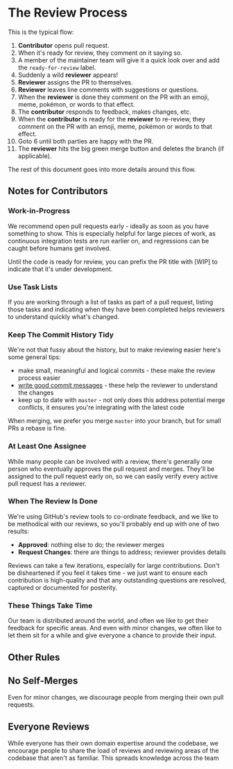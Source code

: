 # The Review Process

This is the typical flow:

1. **Contributor** opens pull request.
1. When it's ready for review, they comment on it saying so.
1. A member of the maintainer team will give it a quick look over and add the
   `ready-for-review` label.
1. Suddenly a wild **reviewer** appears!
1. **Reviewer** assigns the PR to themselves.
1. **Reviewer** leaves line comments with suggestions or questions.
1. When the **reviewer** is done they comment on the PR with an emoji, meme,
   pokémon, or words to that effect.
1. The **contributor** responds to feedback, makes changes, etc.
1. When the **contributor** is ready for the **reviewer** to re-review, they
   comment on the PR with an emoji, meme, pokémon or words to that effect.
1. Goto 6 until both parties are happy with the PR.
1. The **reviewer** hits the big green merge button and deletes the branch (if
   applicable).

The rest of this document goes into more details around this flow.

## Notes for Contributors

### Work-in-Progress

We recommend open pull requests early - ideally as soon as you have something to
show. This is especially helpful for large pieces of work, as continuous
integration tests are run earlier on, and regressions can be caught before
humans get involved.

Until the code is ready for review, you can prefix the PR title with [WIP] to
indicate that it's under development.

### Use Task Lists

If you are working through a list of tasks as part of a pull request, listing
those tasks and indicating when they have been completed helps reviewers to
understand quickly what's changed.

### Keep The Commit History Tidy

We're not that fussy about the history, but to make reviewing easier here's some
general tips:

* make small, meaningful and logical commits - these make the review process
  easier
* [write good commit messages](https://chris.beams.io/posts/git-commit/) - these
  help the reviewer to understand the changes
* keep up to date with `master` - not only does this address potential merge
  conflicts, it ensures you're integrating with the latest code

When merging, we prefer you merge `master` into your branch, but for small PRs a
rebase is fine.

### At Least One Assignee

While many people can be involved with a review, there's generally one person
who eventually approves the pull request and merges. They'll be assigned to the
pull request early on, so we can easily verify every active pull request has a
reviewer.

### When The Review Is Done

We're using GitHub's review tools to co-ordinate feedback, and we like to be
methodical with our reviews, so you'll probably end up with one of two results:

* **Approved**: nothing else to do; the reviewer merges
* **Request Changes**: there are things to address; reviewer provides details

Reviews can take a few iterations, especially for large contributions. Don't be
disheartened if you feel it takes time - we just want to ensure each
contribution is high-quality and that any outstanding questions are resolved,
captured or documented for posterity.

### These Things Take Time

Our team is distributed around the world, and often we like to get their
feedback for specific areas. And even with minor changes, we often like to let
them sit for a while and give everyone a chance to provide their input.

## Other Rules

## No Self-Merges

Even for minor changes, we discourage people from merging their own pull
requests.

## Everyone Reviews

While everyone has their own domain expertise around the codebase, we encourage
people to share the load of reviews and reviewing areas of the codebase that
aren't as familiar. This spreads knowledge across the team
